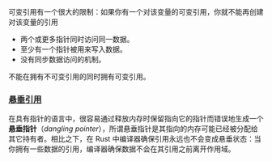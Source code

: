 可变引用有一个很大的限制：如果你有一个对该变量的可变引用，你就不能再创建对该变量的引用

- 两个或更多指针同时访问同一数据。
- 至少有一个指针被用来写入数据。
- 没有同步数据访问的机制。

不能在拥有不可变引用的同时拥有可变引用。

### [悬垂引用](https://kaisery.github.io/trpl-zh-cn/ch04-02-references-and-borrowing.html#悬垂引用dangling-references)

在具有指针的语言中，很容易通过释放内存时保留指向它的指针而错误地生成一个 **悬垂指针**（*dangling pointer*），所谓悬垂指针是其指向的内存可能已经被分配给其它持有者。相比之下，在 Rust 中编译器确保引用永远也不会变成悬垂状态：当你拥有一些数据的引用，编译器确保数据不会在其引用之前离开作用域。